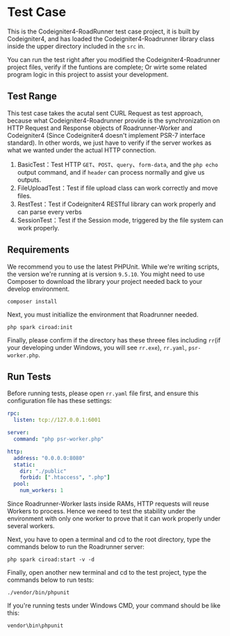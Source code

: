#  Test Case

This is the Codeigniter4-RoadRunner test case project, it is built by Codeigniter4, and has loaded the Codeigniter4-Roadrunner library class inside the upper directory included in the `src` in.

You can run the test right after you modified the Codeigniter4-Roadrunner project files, verify if the funtions are complete; Or wirte some related program logic in this project to assist your development.

## Test Range

This test case takes the acutal sent CURL Request as test approach, because what Codeigniter4-Roadrunner provide is the synchronization on HTTP Request and Response objects of Roadrunner-Worker and Codeigniter4 (Since Codeigniter4 doesn't implement PSR-7 interface standard). In other words, we just have to verify if the server workes as what we wanted under the actual HTTP connection.

1. BasicTest：Test HTTP `GET`、`POST`、`query`、`form-data`, and the `php echo` output command, and if `header` can process normally and give us outputs.
2. FileUploadTest：Test if file upload class can work correctly and move files.
3. RestTest：Test if Codeigniter4 RESTful library can work properly and can parse every verbs
4. SessionTest：Test if the Session mode, triggered by the file system can work properly.

## Requirements

We recommend you to use the latest PHPUnit. While we're writing scripts, the version we're running at is version `9.5.10`. You might need to use Composer to download the library your project needed back to your develop environment.

```
composer install
```

Next, you must initiallize the environment that Roadrunner needed.

```
php spark ciroad:init
```

Finally, please confirm if the directory has these threee files including `rr`(if your developing under Windows, you will see `rr.exe`), `rr.yaml`, `psr-worker.php`.

## Run Tests

Before running tests, please open `rr.yaml` file first, and ensure this configuration file has these settings:

```yaml
rpc:
  listen: tcp://127.0.0.1:6001

server:
  command: "php psr-worker.php"

http:
  address: "0.0.0.0:8080"
  static:
    dir: "./public"
    forbid: [".htaccess", ".php"]
  pool:
    num_workers: 1  
```

Since Roadrunner-Worker lasts inside RAMs, HTTP requests will reuse Workers to process. Hence we need to test the stability under the environment with only one worker to prove that it can work properly under several workers.

Next, you have to open a terminal and cd to the root directory, type the commands below to run the Roadrunner server:

```
php spark ciroad:start -v -d
```

Finally, open another new terminal and cd to the test project, type the commands below to run tests:

```
./vendor/bin/phpunit
```

If you're running tests under Windows CMD, your command should be like this:

```
vendor\bin\phpunit
```